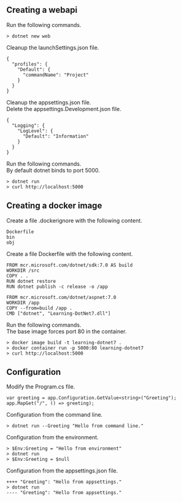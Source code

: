 Creating a webapi
-----------------
Run the following commands.

    > dotnet new web

Cleanup the launchSettings.json file.

    {
      "profiles": {
        "Default": {
          "commandName": "Project"
        }
      }
    }

Cleanup the appsettings.json file.  
Delete the appsettings.Development.json file.

    {
      "Logging": {
        "LogLevel": {
          "Default": "Information"
        }
      }
    }

Run the following commands.  
By default dotnet binds to port 5000.

    > dotnet run
    > curl http://localhost:5000

Creating a docker image
-----------------------
Create a file .dockerignore with the following content.

    Dockerfile
    bin
    obj

Create a file Dockerfile with the following content.  

    FROM mcr.microsoft.com/dotnet/sdk:7.0 AS build
    WORKDIR /src
    COPY . .
    RUN dotnet restore
    RUN dotnet publish -c release -o /app

    FROM mcr.microsoft.com/dotnet/aspnet:7.0
    WORKDIR /app
    COPY --from=build /app .
    CMD ["dotnet", "Learning-DotNet7.dll"]

Run the following commands.  
The base image forces port 80 in the container.

    > docker image build -t learning-dotnet7 .
    > docker container run -p 5000:80 learning-dotnet7
    > curl http://localhost:5000

Configuration
-------------
Modify the Program.cs file.

    var greeting = app.Configuration.GetValue<string>("Greeting");
    app.MapGet("/", () => greeting);

Configuration from the command line.

    > dotnet run --Greeting "Hello from command line."

Configuration from the environment.

    > $Env:Greeting = "Hello from environment"
    > dotnet run
    > $Env:Greeting = $null

Configuration from the appsettings.json file.

    ++++ "Greeting": "Hello from appsettings."
    > dotnet run
    ---- "Greeting": "Hello from appsettings."
